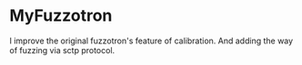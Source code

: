 # MyFuzzotron
I improve the original fuzzotron's feature of calibration. And adding the way of fuzzing via sctp protocol.
